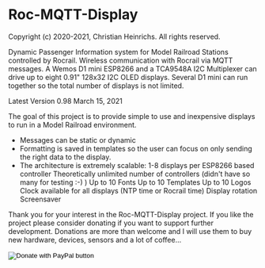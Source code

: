 # Roc-MQTT-Display

Copyright (c) 2020-2021, Christian Heinrichs.
All rights reserved.

Dynamic Passenger Information system for Model Railroad Stations controlled by Rocrail.
Wireless communication with Rocrail via MQTT messages.
A Wemos D1 mini ESP8266 and a TCA9548A I2C Multiplexer can drive up to eight 0.91" 128x32
I2C OLED displays. 
Several D1 mini can run together so the total number of displays is not limited.


Latest Version 0.98  March 15, 2021     

The goal of this project is to provide simple to use and inexpensive displays to run in a Model Railroad environment.
- Messages can be static or dynamic
- Formatting is saved in templates so the user can focus on only sending the right data to the display.
- The architecture is extremely scalable:
	1-8 displays per ESP8266 based controller
	Theoretically unlimited number of controllers (didn't have so many for testing :-) )
	Up to 10 Fonts
	Up to 10 Templates
	Up to 10 Logos
	Clock available for all displays (NTP time or Rocrail time)
	Display rotation
	Screensaver
	


Thank you for your interest in the Roc-MQTT-Display project.
If you like the project please consider donating if you want to support further development.
Donations are more than welcome and I will use them to buy new hardware, devices, sensors and a lot of coffee...

<form action="https://www.paypal.com/donate" method="post" target="_top">
<input type="hidden" name="hosted_button_id" value="XC7T2ECBQYNJ2" />
<input type="image" src="https://www.paypalobjects.com/en_US/i/btn/btn_donate_LG.gif" border="0" name="submit" title="PayPal - The safer, easier way to pay online!" alt="Donate with PayPal button" />
<img alt="" border="0" src="https://www.paypal.com/en_DE/i/scr/pixel.gif" width="1" height="1" />
</form>

